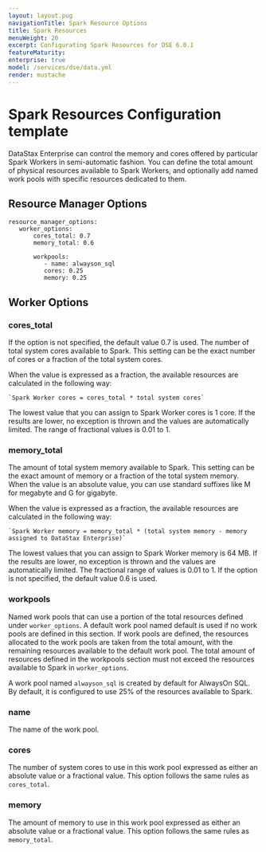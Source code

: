 ```yaml
---
layout: layout.pug
navigationTitle: Spark Resource Options
title: Spark Resources
menuWeight: 20
excerpt: Configurating Spark Resources for DSE 6.0.1
featureMaturity:
enterprise: true
model: /services/dse/data.yml
render: mustache
---
```


# Spark Resources Configuration template

   DataStax Enterprise can control the memory and cores offered by particular Spark Workers in semi-automatic fashion. You can define the total amount of physical resources available to Spark Workers, and optionally add named work pools with specific resources dedicated to them.

## Resource Manager Options

```
resource_manager_options:
   worker_options:
       cores_total: 0.7
       memory_total: 0.6

       workpools:
          - name: alwayson_sql
          cores: 0.25
          memory: 0.25
```
## Worker Options
   
### cores_total

  If the option is not specified, the default value 0.7 is used. The number of total system cores available to Spark. This setting can be the exact number of cores or a fraction of the total system cores.

  When the value is expressed as a fraction, the available resources are calculated in the following way:

    `Spark Worker cores = cores_total * total system cores`

   The lowest value that you can assign to Spark Worker cores is 1 core. If the results are lower, no exception is thrown and the values are automatically limited. The range of fractional values is 0.01 to 1.

### memory_total
   
   The amount of total system memory available to Spark. This setting can be the exact amount of memory or a fraction of the total system memory. When the value is an absolute value, you can use standard suffixes like M for megabyte and G for gigabyte.
   
   When the value is expressed as a fraction, the available resources are calculated in the following way:

    `Spark Worker memory = memory_total * (total system memory - memory assigned to DataStax Enterprise)`

   The lowest values that you can assign to Spark Worker memory is 64 MB. If the results are lower, no exception is thrown and the values are automatically limited. The fractional range of values is 0.01 to 1. If the option is not specified, the default value 0.6 is used.
   
### workpools
   
   Named work pools that can use a portion of the total resources defined under `worker_options`. A default work pool named default is used if no work pools are defined in this section. If work pools are defined, the resources allocated to the work pools are taken from the total amount, with the remaining resources available to the default work pool. The total amount of resources defined in the workpools section must not exceed the resources available to Spark in `worker_options`.
   
   A work pool named `alwayson_sql` is created by default for AlwaysOn SQL. By default, it is configured to use 25% of the resources available to Spark.

### name

   The name of the work pool.

### cores
   
   The number of system cores to use in this work pool expressed as either an absolute value or a fractional value. This option follows the same rules as `cores_total`.

### memory
    
   The amount of memory to use in this work pool expressed as either an absolute value or a fractional value. This option follows the same rules as `memory_total`.
